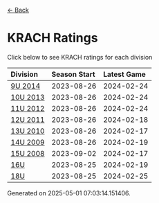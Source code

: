 [<- Back](../readme.md)
# KRACH Ratings
Click below to see KRACH ratings for each division

| Division | Season Start | Latest Game |
| :-- | :-- | :-- |
| [9U 2014](9U-2014-ratings.md) | 2023-08-26 | 2024-02-24 |
| [10U 2013](10U-2013-ratings.md) | 2023-08-26 | 2024-02-24 |
| [11U 2012](11U-2012-ratings.md) | 2023-08-26 | 2024-02-24 |
| [12U 2011](12U-2011-ratings.md) | 2023-08-26 | 2024-02-18 |
| [13U 2010](13U-2010-ratings.md) | 2023-08-26 | 2024-02-17 |
| [14U 2009](14U-2009-ratings.md) | 2023-08-26 | 2024-02-19 |
| [15U 2008](15U-2008-ratings.md) | 2023-09-02 | 2024-02-17 |
| [16U](16U-ratings.md) | 2023-08-25 | 2024-02-19 |
| [18U](18U-ratings.md) | 2023-08-25 | 2024-02-25 |

Generated on 2025-05-01 07:03:14.151406.
